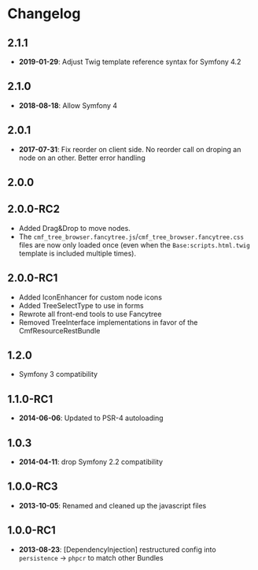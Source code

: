 Changelog
=========

2.1.1
-----

* **2019-01-29**: Adjust Twig template reference syntax for Symfony 4.2

2.1.0
-----

* **2018-08-18**: Allow Symfony 4

2.0.1
-----

* **2017-07-31**: Fix reorder on client side. No reorder call on droping an node on an other. Better error handling

2.0.0
-----

2.0.0-RC2
---------
 * Added Drag&Drop to move nodes.
 * The `cmf_tree_browser.fancytree.js`/`cmf_tree_browser.fancytree.css` files
   are now only loaded once (even when the `Base:scripts.html.twig` template is
   included multiple times).

2.0.0-RC1
---------

 * Added IconEnhancer for custom node icons
 * Added TreeSelectType to use in forms
 * Rewrote all front-end tools to use Fancytree
 * Removed TreeInterface implementations in favor of the CmfResourceRestBundle

1.2.0
-----

 * Symfony 3 compatibility

1.1.0-RC1
---------

 * **2014-06-06**: Updated to PSR-4 autoloading

1.0.3
-----

 * **2014-04-11**: drop Symfony 2.2 compatibility

1.0.0-RC3
---------

 * **2013-10-05**: Renamed and cleaned up the javascript files

1.0.0-RC1
---------

 * **2013-08-23**: [DependencyInjection] restructured config into `persistence` -> `phpcr` to match other Bundles
